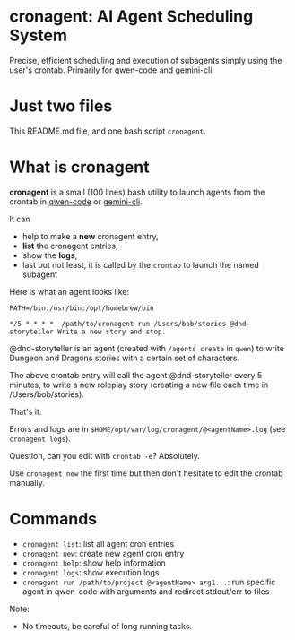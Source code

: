 # cronagent: AI Agent Scheduling System

Precise, efficient scheduling and execution of subagents simply using the user's crontab.
Primarily for qwen-code and gemini-cli.

# Just two files

This README.md file, and one bash script `cronagent`.

# What is cronagent

**cronagent** is a small (100 lines) bash utility to launch agents from the crontab in [qwen-code](https://github.com/QwenLM/qwen-code) or [gemini-cli](https://github.com/google-gemini/gemini-cli).

It can 

* help to make a **new** cronagent entry, 
* **list** the cronagent entries, 
* show the **logs**, 
* last but not least, it is called by the `crontab` to launch the named subagent 

Here is what an agent looks like:

```crontab
PATH=/bin:/usr/bin:/opt/homebrew/bin

*/5 * * * *  /path/to/cronagent run /Users/bob/stories @dnd-storyteller Write a new story and stop.
```

@dnd-storyteller is an agent (created with `/agents create` in `qwen`) to write Dungeon and Dragons
stories with a certain set of characters.

The above crontab entry will call the agent @dnd-storyteller every 5 minutes,
to write a new roleplay story (creating a new file each time in
/Users/bob/stories).

That's it.

Errors and logs are in `$HOME/opt/var/log/cronagent/@<agentName>.log` (see `cronagent logs`).

Question, can you edit with `crontab -e`? Absolutely. 

Use `cronagent new` the first time but then don't hesitate to edit the crontab manually.

# Commands

* `cronagent list`: list all agent cron entries
* `cronagent new`: create new agent cron entry
* `cronagent help`: show help information
* `cronagent logs`: show execution logs
* `cronagent run /path/to/project @<agentName> arg1...`: run specific agent in qwen-code with arguments and redirect stdout/err to files

Note:
- No timeouts, be careful of long running tasks. 

